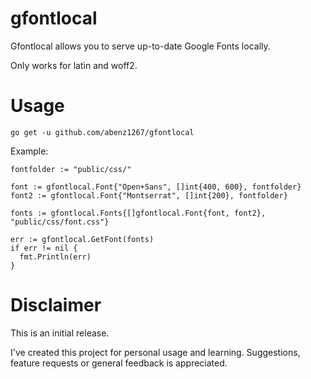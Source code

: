 # gfontlocal

Gfontlocal allows you to serve up-to-date Google Fonts locally.

Only works for latin and woff2.

# Usage
```
go get -u github.com/abenz1267/gfontlocal
```


Example:

```
fontfolder := "public/css/"

font := gfontlocal.Font{"Open+Sans", []int{400, 600}, fontfolder}
font2 := gfontlocal.Font{"Montserrat", []int{200}, fontfolder}

fonts := gfontlocal.Fonts{[]gfontlocal.Font{font, font2}, "public/css/font.css"}

err := gfontlocal.GetFont(fonts)
if err != nil {
  fmt.Println(err)
}
```


# Disclaimer

This is an initial release.

I've created this project for personal usage and learning. Suggestions, feature requests or general feedback is appreciated.
